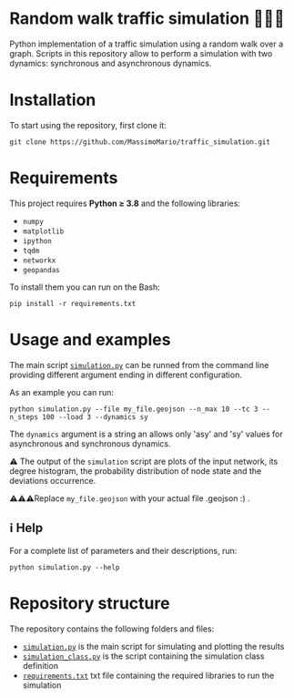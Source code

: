 # Random walk traffic simulation 🌇🚗🚙
Python implementation of a traffic simulation using a random walk over a graph. Scripts in this repository allow to perform a simulation with two dynamics: synchronous and asynchronous dynamics.


# Installation
To start using the repository, first clone it:

```
git clone https://github.com/MassimoMario/traffic_simulation.git
```

# Requirements
This project requires **Python &ge; 3.8** and the following libraries:
- `numpy`
- `matplotlib`
- `ipython`
- `tqdm`
- `networkx`
- `geopandas`

To install them you can run on the Bash:
```
pip install -r requirements.txt
```


# Usage and examples
The main script [`simulation.py`](simulation.py) can be runned from the command line providing different argument ending in different configuration.

As an example you can run:
```
python simulation.py --file my_file.geojson --n_max 10 --tc 3 --n_steps 100 --load 3 --dynamics sy
```

The `dynamics` argument is a string an allows only 'asy' and 'sy' values for asynchronous and synchronous dynamics.

⚠️ The output of the `simulation` script are plots of the input network, its degree histogram, the probability distribution of node state and the deviations occurrence.

⚠️⚠️⚠️Replace `my_file.geojson` with your actual file .geojson :) .

## :information_source: Help
For a complete list of parameters and their descriptions, run:

```
python simulation.py --help
```


# Repository structure
The repository contains the following folders and files:
- [`simulation.py`](simulation.py) is the main script for simulating and plotting the results
- [`simulation_class.py`](simulation_class.py) is the script containing the simulation class definition
- [`requirements.txt`](requirements.txt) txt file containing the required libraries to run the simulation

